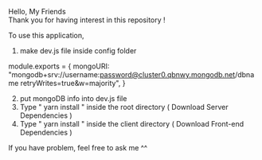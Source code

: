 Hello, My Friends  
Thank you for having interest in this repository ! 

To use this application, 

1. make dev.js file inside config folder  

module.exports = {
  mongoURI: "mongodb+srv://username:password@cluster0.qbnwy.mongodb.net/dbname retryWrites=true&w=majority",
}

2. put mongoDB info into dev.js file 
3. Type  " yarn install " inside the root directory  ( Download Server Dependencies ) 
4. Type " yarn install " inside the client directory ( Download Front-end Dependencies )


If you have problem, feel free to ask me ^^ 
